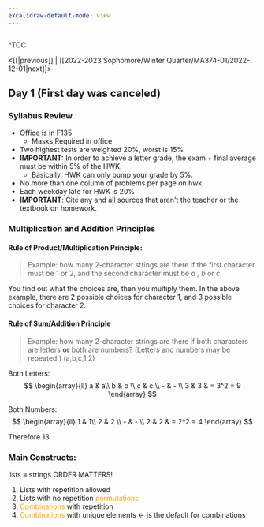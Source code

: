 ```yaml
---
excalidraw-default-mode: view
---
```


```toc

```

^TOC

<[[|previous]] | [[2022-2023 Sophomore/Winter Quarter/MA374-01/2022-12-01|next]]>


## Day 1 (First day was canceled)

### Syllabus Review
- Office is in F135
	- Masks Required in office
- Two highest tests are weighted 20%, worst is 15%
- **IMPORTANT:** In order to achieve a letter grade, the exam + final average must be within 5% of the HWK.
	- Basically, HWK can only bump your grade by 5%.
- No more than one column of problems per page on hwk
- Each weekday late for HWK is 20%
- **IMPORTANT**: Cite any and all sources that aren't the teacher or the textbook on homework.

### Multiplication and Addition Principles
#### Rule of Product/Multiplication Principle:
> Example: how many 2-character strings are there if the first character must be 1 or 2, and the second character must be *a , b* or *c*.

You find out what the choices are, then you multiply them. In the above example, there are 2 possible choices for character 1, and 3 possible choices for character 2.

#### Rule of Sum/Addition Principle

> Example: how many 2-character strings are there if both characters are letters **or** both are numbers? (Letters and numbers may be repeated.) (a,b,c,1,2)

Both Letters:
$$
\begin{array}{ll}
	a & a\\  
	b & b \\
	c & c \\
	- & - \\
	3 & 3 & = 3^2 = 9
\end{array}
$$

Both Numbers:
$$
\begin{array}{ll}
	1 & 1\\  
	2 & 2 \\
	- & - \\
	2 & 2 & = 2^2 = 4
\end{array}
$$

Therefore 13.

### Main Constructs:
lists $\equiv$ strings ORDER MATTERS!
1. Lists with repetition allowed
2. Lists with no repetition <span style='color: orange;'>permutations</span>
3. <span style='color: orange;'>Combinations</span>  with repetition
4. <span style='color: orange;'>Combinations</span> with unique elements $\leftarrow$ is the default for combinations




